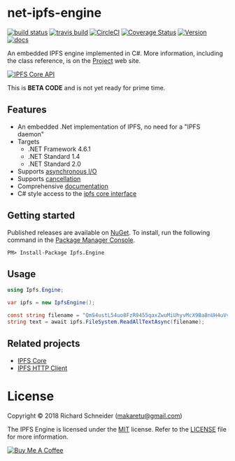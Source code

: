 # net-ipfs-engine

[![build status](https://ci.appveyor.com/api/projects/status/github/richardschneider/net-ipfs-engine?branch=master&svg=true)](https://ci.appveyor.com/project/richardschneider/net-ipfs-engine) 
[![travis build](https://travis-ci.org/richardschneider/net-ipfs-engine.svg?branch=master)](https://travis-ci.org/richardschneider/net-ipfs-engine)
[![CircleCI](https://circleci.com/gh/richardschneider/net-ipfs-engine.svg?style=svg)](https://circleci.com/gh/richardschneider/net-ipfs-engine)
[![Coverage Status](https://coveralls.io/repos/richardschneider/net-ipfs-engine/badge.svg?branch=master&service=github)](https://coveralls.io/github/richardschneider/net-ipfs-engine?branch=master)
[![Version](https://img.shields.io/nuget/v/Ipfs.Engine.svg)](https://www.nuget.org/packages/Ipfs.Engine)
[![docs](https://cdn.rawgit.com/richardschneider/net-ipfs-engine/master/doc/images/docs-latest-green.svg)](https://richardschneider.github.io/net-ipfs-engine/articles/intro.html)


An embedded IPFS engine implemented in C#. More information, including the class reference, is on the [Project](https://richardschneider.github.io/net-ipfs-engine/) web site.

[![IPFS Core API](https://github.com/ipfs/interface-ipfs-core/raw/master/img/badge.png)](https://github.com/ipfs/interface-ipfs-core)

This is **BETA CODE** and is not yet ready for prime time. 

## Features

- An embedded .Net implementation of IPFS, no need for a "IPFS daemon"
- Targets 
  - .NET Framework 4.6.1
  - .NET Standard 1.4
  - .NET Standard 2.0
- Supports [asynchronous I/O](https://richardschneider.github.io/net-ipfs-engine/articles/async.html)
- Supports [cancellation](https://richardschneider.github.io/net-ipfs-engine/articles/cancellation.html)
- Comprehensive [documentation](https://richardschneider.github.io/net-ipfs-engine/articles/intro.html)
- C# style access to the [ipfs core interface](https://richardschneider.github.io/net-ipfs-core/api/Ipfs.CoreApi.html)

## Getting started

Published releases are available on [NuGet](https://www.nuget.org/packages/Ipfs.Engine/).  To install, run the following command in the [Package Manager Console](https://docs.nuget.org/docs/start-here/using-the-package-manager-console).

    PM> Install-Package Ipfs.Engine
    

## Usage

```csharp
using Ipfs.Engine;

var ipfs = new IpfsEngine();

const string filename = "QmS4ustL54uo8FzR9455qaxZwuMiUhyvMcX9Ba8nUH4uVv/about";
string text = await ipfs.FileSystem.ReadAllTextAsync(filename);
```

## Related projects

- [IPFS Core](https://github.com/richardschneider/net-ipfs-core)
- [IPFS HTTP Client](https://github.com/richardschneider/net-ipfs-http-client)

# License
Copyright © 2018 Richard Schneider (makaretu@gmail.com)

The IPFS Engine is licensed under the [MIT](http://www.opensource.org/licenses/mit-license.php "Read more about the MIT license form") license. Refer to the [LICENSE](https://github.com/richardschneider/net-ipfs-engine/blob/master/LICENSE) file for more information.

<a href="https://www.buymeacoffee.com/kmXOxKJ4E" target="_blank"><img src="https://www.buymeacoffee.com/assets/img/custom_images/yellow_img.png" alt="Buy Me A Coffee" style="height: auto !important;width: auto !important;" ></a>
